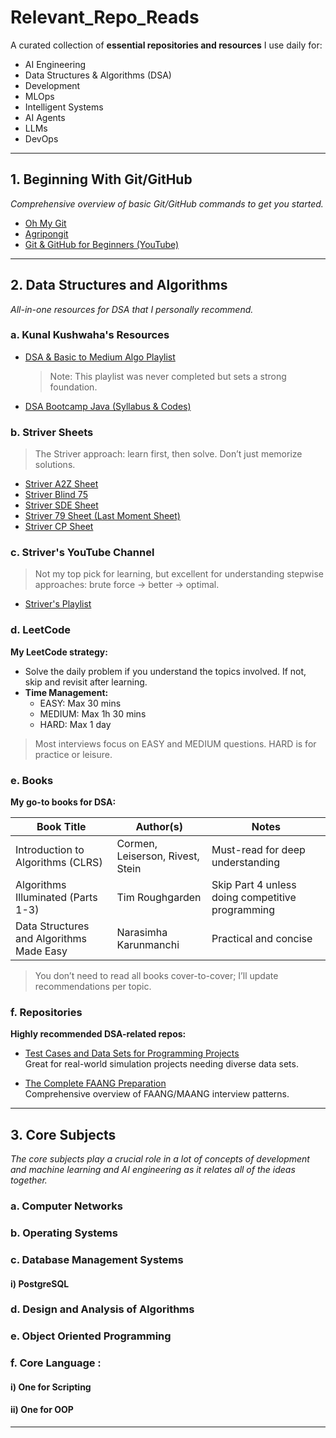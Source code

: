 # Relevant_Repo_Reads

A curated collection of **essential repositories and resources** I use daily for:
- AI Engineering
- Data Structures & Algorithms (DSA)
- Development
- MLOps
- Intelligent Systems
- AI Agents
- LLMs
- DevOps

---

## 1. Beginning With Git/GitHub

*Comprehensive overview of basic Git/GitHub commands to get you started.*

- [Oh My Git](http://ohmygit.org)
- [Agripongit](http://agripongit.vincenttunru.com)
- [Git & GitHub for Beginners (YouTube)](http://youtube.com/watch?v=apGV9Kg7ics&list=PL9gnSGHSqcnr_DxHsP7AW9ftq0AtAyYqJ&index=4)

---

## 2. Data Structures and Algorithms

*All-in-one resources for DSA that I personally recommend.*

### a. Kunal Kushwaha's Resources

- [DSA & Basic to Medium Algo Playlist](https://www.youtube.com/playlist?list=PL9gnSGHSqcnr_DxHsP7AW9ftq0AtAyYqJ)  
  > Note: This playlist was never completed but sets a strong foundation.
- [DSA Bootcamp Java (Syllabus & Codes)](https://github.com/kunal-kushwaha/DSA-Bootcamp-Java)

### b. Striver Sheets

> The Striver approach: learn first, then solve. Don’t just memorize solutions.

- [Striver A2Z Sheet](https://takeuforward.org/strivers-a2z-dsa-course/strivers-a2z-dsa-course-sheet-2)
- [Striver Blind 75](https://takeuforward.org/interviews/blind-75-leetcode-problems-detailed-video-solutions)
- [Striver SDE Sheet](https://takeuforward.org/interviews/strivers-sde-sheet-top-coding-interview-problems)
- [Striver 79 Sheet (Last Moment Sheet)](https://takeuforward.org/interview-sheets/strivers-79-last-moment-dsa-sheet-ace-interviews)
- [Striver CP Sheet](https://takeuforward.org/interview-experience/strivers-cp-sheet)

### c. Striver's YouTube Channel

> Not my top pick for learning, but excellent for understanding stepwise approaches: brute force → better → optimal.

- [Striver's Playlist](https://www.youtube.com/playlist?list=PLgUwDviBIf0oF6QL8m22w1hIDC1vJ_BHz)

### d. LeetCode

**My LeetCode strategy:**

- Solve the daily problem if you understand the topics involved. If not, skip and revisit after learning.
- **Time Management:**
  - EASY: Max 30 mins
  - MEDIUM: Max 1h 30 mins
  - HARD: Max 1 day

> Most interviews focus on EASY and MEDIUM questions. HARD is for practice or leisure.

### e. Books

**My go-to books for DSA:**

| Book Title                                   | Author(s)                                | Notes                                                    |
|-----------------------------------------------|------------------------------------------|----------------------------------------------------------|
| Introduction to Algorithms (CLRS)             | Cormen, Leiserson, Rivest, Stein         | Must-read for deep understanding                         |
| Algorithms Illuminated (Parts 1-3)            | Tim Roughgarden                          | Skip Part 4 unless doing competitive programming         |
| Data Structures and Algorithms Made Easy      | Narasimha Karunmanchi                    | Practical and concise                                    |

> You don’t need to read all books cover-to-cover; I’ll update recommendations per topic.

### f. Repositories

**Highly recommended DSA-related repos:**

- [Test Cases and Data Sets for Programming Projects](https://github.com/beaunus/stanford-algs)  
  Great for real-world simulation projects needing diverse data sets.

- [The Complete FAANG Preparation](https://github.com/AkashSingh3031/The-Complete-FAANG-Preparation)  
  Comprehensive overview of FAANG/MAANG interview patterns.

---

## 3. Core Subjects 

*The core subjects play a crucial role in a lot of concepts of development and machine learning and AI engineering as it relates all of the ideas together.*

### a. Computer Networks

### b. Operating Systems 

### c. Database Management Systems
####  i) PostgreSQL 

### d. Design and Analysis of Algorithms

### e. Object Oriented Programming

### f. Core Language :
####    i) One for Scripting
####   ii) One for OOP

---
